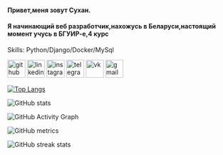 #### Привет,меня зовут Сухан.
#### Я начинающий веб разработчик,нахожусь в Беларуси,настоящий момент учусь в БГУИР-е,4 курс

Skills: Python/Django/Docker/MySql



[<img src='https://cdn.jsdelivr.net/npm/simple-icons@3.0.1/icons/github.svg' alt='github' height='40'>](https://github.com/Suhan9)  [<img src='https://cdn.jsdelivr.net/npm/simple-icons@3.0.1/icons/linkedin.svg' alt='linkedin' height='40'>](https://www.linkedin.com/in/https://www.linkedin.com/in/[suhan-gadamov-3601b8231](https://www.linkedin.com/in/suhan-gadamov-3601b8231/)//)  [<img src='https://cdn.jsdelivr.net/npm/simple-icons@3.0.1/icons/instagram.svg' alt='instagram' height='40'>](https://www.instagram.com/gadamovv9/)  [<img src='https://cdn.jsdelivr.net/npm/simple-icons@3.0.1/icons/telegram.svg' alt='telegram' height='40'>](t.me/cringemaker666)  [<img src='https://cdn.jsdelivr.net/npm/simple-icons@3.0.1/icons/vk.svg' alt='vk' height='40'>](https://vk.com/cyaidiot)  [<img src='https://cdn.jsdelivr.net/npm/simple-icons@3.0.1/icons/gmail.svg' alt='gmail' height='40'>](gadamowsuhan@gmail.com)  

[![Top Langs](https://github-readme-stats.vercel.app/api/top-langs/?username=Suhan9)](https://github.com/anuraghazra/github-readme-stats)

![GitHub stats](https://github-readme-stats.vercel.app/api?username=Suhan9&show_icons=true)  

![GitHub Activity Graph](https://activity-graph.herokuapp.com/graph?username=Suhan9)  

![GitHub metrics](https://metrics.lecoq.io/Suhan9)  

![GitHub streak stats](https://streak-stats.demolab.com/?user=Suhan9)  


